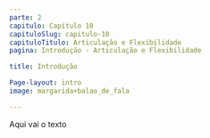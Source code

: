 ```yaml
---
parte: 2
capitulo: Capítulo 10
capituloSlug: capitulo-10
capituloTitulo: Articulação e Flexibilidade
pagina: Introdução - Articulação e Flexibilidade

title: Introdução

Page-layout: intro
image: margarida+balao_de_fala

---
```


Aqui vai o texto
